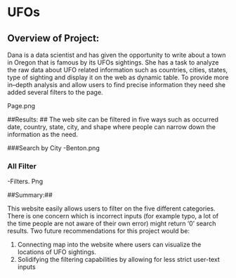 # UFOs
## Overview of Project:

Dana is a data scientist and has given the opportunity to write about a town in Oregon that is famous by its UFOs sightings. She has a task to analyze the raw data about UFO related information such as countries, cities, states, type of sighting and display it on the web as dynamic table. To provide more in–depth analysis and allow users to find precise information they need she added several filters to the page. 

Page.png


##Results: ##
The web site can be filtered in five ways such as occurred date, country, state, city, and shape where people can narrow down the information as the need.

###Search by City
-Benton.png
 ### All Filter
-Filters. Png



##Summary:##

This website easily allows users to filter on the five different categories. There is one concern which is incorrect inputs (for example typo, a lot of the time people are not aware of their own error) might return ‘0’ search results. Two future recommendations for this project would be:
1.	Connecting map into the website where users can visualize the locations of UFO sightings.
2.	Solidifying the filtering capabilities by allowing for less strict user-text inputs 

